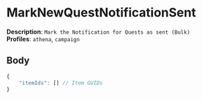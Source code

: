 # MarkNewQuestNotificationSent

**Description**: `Mark the Notification for Quests as sent (Bulk)` \
**Profiles**: `athena`, `campaign`

## Body

```js
{
    "itemIds": [] // Item GUIDs
}
```
